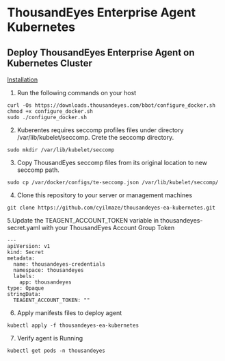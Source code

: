 # ThousandEyes Enterprise Agent Kubernetes
## Deploy ThousandEyes Enterprise Agent on Kubernetes Cluster

<ins>Installation</ins>
1. Run the following commands on your host
```
curl -Os https://downloads.thousandeyes.com/bbot/configure_docker.sh
chmod +x configure_docker.sh
sudo ./configure_docker.sh
```
2. Kuberentes requires seccomp profiles files under directory /var/lib/kubelet/seccomp. Crete the seccomp directory.
```
sudo mkdir /var/lib/kubelet/seccomp
```
3. Copy ThousandEyes seccomp files from its original location to new seccomp path.
```
sudo cp /var/docker/configs/te-seccomp.json /var/lib/kubelet/seccomp/
```
4. Clone this repository to your server or management machines
```
git clone https://github.com/cyilmaze/thousandeyes-ea-kubernetes.git
```
5.Update the TEAGENT_ACCOUNT_TOKEN variable in thousandeyes-secret.yaml with your ThousandEyes Account Group Token
```
---
apiVersion: v1
kind: Secret
metadata:
  name: thousandeyes-credentials
  namespace: thousandeyes
  labels:
    app: thousandeyes
type: Opaque
stringData:
  TEAGENT_ACCOUNT_TOKEN: ""
```
6. Apply manifests files to deploy agent
```
kubectl apply -f thousandeyes-ea-kubernetes
```
7. Verify agent is Running
```
kubectl get pods -n thousandeyes
```